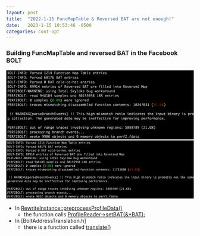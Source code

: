 ```yaml
---
layout: post
title:  "2022-1-15 FuncMapTable & Reversed BAT are not enough!"
date:   2023-1-15 10:53:46 -0500
categories: cont-opt 
---
```

### Building FuncMapTable and reversed BAT in the Facebook BOLT
![before](/assets/2023-01-15/before.png)
![after](/assets/2023-01-15/after.png)

- In [RewriteInstance::preprocessProfileData()](https://github.com/upenn-acg/BOLT/blob/main/bolt/lib/Rewrite/RewriteInstance.cpp#L2616) 
    + the function calls [ProfileReader->setBAT(&*BAT);](https://github.com/upenn-acg/BOLT/blob/main/bolt/lib/Rewrite/RewriteInstance.cpp#L2629)
- In [BoltAddressTranslation.h]
    + there is a function called [translate()](https://github.com/upenn-acg/BOLT/blob/main/bolt/include/bolt/Profile/BoltAddressTranslation.h#L95)